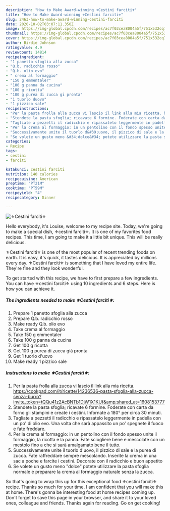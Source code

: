 ```yaml
---
description: "How to Make Award-winning ⚜Cestini farciti⚜"
title: "How to Make Award-winning ⚜Cestini farciti⚜"
slug: 2463-how-to-make-award-winning-cestini-farciti
date: 2020-10-02T03:07:11.350Z
image: https://img-global.cpcdn.com/recipes/ac7f03cea8004a5f/751x532cq70/⚜cestini-farciti⚜-recipe-main-photo.jpg
thumbnail: https://img-global.cpcdn.com/recipes/ac7f03cea8004a5f/751x532cq70/⚜cestini-farciti⚜-recipe-main-photo.jpg
cover: https://img-global.cpcdn.com/recipes/ac7f03cea8004a5f/751x532cq70/⚜cestini-farciti⚜-recipe-main-photo.jpg
author: Birdie Johnson
ratingvalue: 4.9
reviewcount: 14814
recipeingredient:
- "1 panetto sfoglia alla zucca"
- "Q.b. radicchio rosso"
- "Q.b. olio evo"
- " crema al formaggio"
- "150 g emmentaler"
- "100 g panna da cucina"
- "100 g ricotta"
- "100 g purea di zucca gi pronta"
- "1 tuorlo duovo"
- "1 pizzico sale"
recipeinstructions:
- "Per la pasta frolla alla zucca vi lascio il link alla mia ricetta. https://cookpad.com/it/ricette/14236536-pasta-sfoglia-alla-zucca-senza-burro?invite_token=tQQu41z2AcBNTb1DjW1X1KUf&amp;shared_at=1608153777"
- "Stendete la pasta sfoglia; ricavate 6 formine. Foderate con carta da forno gli stampini e create i cestini. Infornate a 180° per circa 30 minuti."
- "Tagliate a pezzetti il radicchio e ripassatelo leggermente in padella con un po&#39; di olio evo. Una volta che sarà appassito un po&#39; spegnete il fuoco e fate freddare."
- "Per la crema al formaggio: in un pentolino con il fondo spesso unite il formaggio, la ricotta e la panna. Fate sciogliere bene e mescolate con un mestolo fino a che si sarà amalgamato bene il tutto."
- "Successivamente unite il tuorlo d&#39;uovo, il pizzico di sale e la purea di zucca. Fate raffreddare sempre mescolando. Inserite la crema in una sac a poche e farcite i cestini. Decorate con il radicchio e buon appetito"
- "Se volete un gusto meno &#34;dolce&#34; potete utilizzare la pasta sfoglia normale e preparare la crema al formaggio naturale senza la zucca."
categories:
- Recipe
tags:
- cestini
- farciti

katakunci: cestini farciti 
nutrition: 140 calories
recipecuisine: American
preptime: "PT21M"
cooktime: "PT59M"
recipeyield: "4"
recipecategory: Dinner

---
```



![⚜Cestini farciti⚜](https://img-global.cpcdn.com/recipes/ac7f03cea8004a5f/751x532cq70/⚜cestini-farciti⚜-recipe-main-photo.jpg)

Hello everybody, it's Louise, welcome to my recipe site. Today, we're going to make a special dish, ⚜cestini farciti⚜. It is one of my favorites food recipes. This time, I am going to make it a little bit unique. This will be really delicious.



⚜Cestini farciti⚜ is one of the most popular of recent trending foods on earth. It is easy, it's quick, it tastes delicious. It is appreciated by millions every day. ⚜Cestini farciti⚜ is something that I have loved my entire life. They're fine and they look wonderful.


To get started with this recipe, we have to first prepare a few ingredients. You can have ⚜cestini farciti⚜ using 10 ingredients and 6 steps. Here is how you can achieve it.

<!--inarticleads1-->

##### The ingredients needed to make ⚜Cestini farciti⚜:

1. Prepare 1 panetto sfoglia alla zucca
1. Prepare Q.b. radicchio rosso
1. Make ready Q.b. olio evo
1. Take  crema al formaggio
1. Take 150 g emmentaler
1. Take 100 g panna da cucina
1. Get 100 g ricotta
1. Get 100 g purea di zucca già pronta
1. Get 1 tuorlo d&#39;uovo
1. Make ready 1 pizzico sale




<!--inarticleads2-->

##### Instructions to make ⚜Cestini farciti⚜:

1. Per la pasta frolla alla zucca vi lascio il link alla mia ricetta. https://cookpad.com/it/ricette/14236536-pasta-sfoglia-alla-zucca-senza-burro?invite_token=tQQu41z2AcBNTb1DjW1X1KUf&amp;shared_at=1608153777
1. Stendete la pasta sfoglia; ricavate 6 formine. Foderate con carta da forno gli stampini e create i cestini. Infornate a 180° per circa 30 minuti.
1. Tagliate a pezzetti il radicchio e ripassatelo leggermente in padella con un po&#39; di olio evo. Una volta che sarà appassito un po&#39; spegnete il fuoco e fate freddare.
1. Per la crema al formaggio: in un pentolino con il fondo spesso unite il formaggio, la ricotta e la panna. Fate sciogliere bene e mescolate con un mestolo fino a che si sarà amalgamato bene il tutto.
1. Successivamente unite il tuorlo d&#39;uovo, il pizzico di sale e la purea di zucca. Fate raffreddare sempre mescolando. Inserite la crema in una sac a poche e farcite i cestini. Decorate con il radicchio e buon appetito
1. Se volete un gusto meno &#34;dolce&#34; potete utilizzare la pasta sfoglia normale e preparare la crema al formaggio naturale senza la zucca.




So that's going to wrap this up for this exceptional food ⚜cestini farciti⚜ recipe. Thanks so much for your time. I am confident that you will make this at home. There's gonna be interesting food at home recipes coming up. Don't forget to save this page in your browser, and share it to your loved ones, colleague and friends. Thanks again for reading. Go on get cooking!

